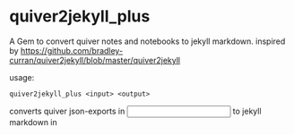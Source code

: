 # quiver2jekyll_plus
A Gem to convert quiver notes and notebooks to jekyll markdown. inspired by https://github.com/bradley-curran/quiver2jekyll/blob/master/quiver2jekyll

usage: 

    quiver2jekyll_plus <input> <output>
    
converts quiver json-exports in <input> to jekyll markdown in <output>



